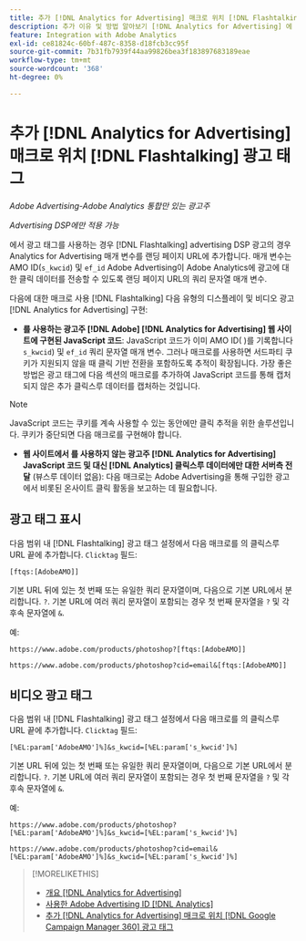 ```yaml
---
title: 추가 [!DNL Analytics for Advertising] 매크로 위치 [!DNL Flashtalking] 광고 태그
description: 추가 이유 및 방법 알아보기 [!DNL Analytics for Advertising] 에 대한 매크로 [!DNL Flashtalking] 광고 태그
feature: Integration with Adobe Analytics
exl-id: ce81824c-60bf-487c-8358-d18fcb3cc95f
source-git-commit: 7b31fb7939f44aa99826bea3f183897683189eae
workflow-type: tm+mt
source-wordcount: '368'
ht-degree: 0%

---
```


# 추가 [!DNL Analytics for Advertising] 매크로 위치 [!DNL Flashtalking] 광고 태그

*Adobe Advertising-Adobe Analytics 통합만 있는 광고주*

*Advertising DSP에만 적용 가능*

에서 광고 태그를 사용하는 경우 [!DNL Flashtalking] advertising DSP 광고의 경우 Analytics for Advertising 매개 변수를 랜딩 페이지 URL에 추가합니다. 매개 변수는 AMO ID(`s_kwcid`) 및 `ef_id` Adobe Advertising이 Adobe Analytics에 광고에 대한 클릭 데이터를 전송할 수 있도록 랜딩 페이지 URL의 쿼리 문자열 매개 변수.

다음에 대한 매크로 사용 [!DNL Flashtalking] 다음 유형의 디스플레이 및 비디오 광고 [!DNL Analytics for Advertising] 구현:

* **를 사용하는 광고주 [!DNL Adobe] [!DNL Analytics for Advertising] 웹 사이트에 구현된 JavaScript 코드**: JavaScript 코드가 이미 AMO ID( )를 기록합니다`s_kwcid`) 및 `ef_id` 쿼리 문자열 매개 변수. 그러나 매크로를 사용하면 서드파티 쿠키가 지원되지 않을 때 클릭 기반 전환을 포함하도록 추적이 확장됩니다. 가장 좋은 방법은 광고 태그에 다음 섹션의 매크로를 추가하여 JavaScript 코드를 통해 캡처되지 않은 추가 클릭스루 데이터를 캡처하는 것입니다.

>[!NOTE]
>
>JavaScript 코드는 쿠키를 계속 사용할 수 있는 동안에만 클릭 추적을 위한 솔루션입니다. 쿠키가 중단되면 다음 매크로를 구현해야 합니다.

* **웹 사이트에서 를 사용하지 않는 광고주 [!DNL Analytics for Advertising] JavaScript 코드 및 대신 [!DNL Analytics] 클릭스루 데이터에만 대한 서버측 전달** (뷰스루 데이터 없음): 다음 매크로는 Adobe Advertising을 통해 구입한 광고에서 비롯된 온사이트 클릭 활동을 보고하는 데 필요합니다.

## 광고 태그 표시

다음 범위 내 [!DNL Flashtalking] 광고 태그 설정에서 다음 매크로를 의 클릭스루 URL 끝에 추가합니다. `Clicktag` 필드:

```
[ftqs:[AdobeAMO]]
```

기본 URL 뒤에 있는 첫 번째 또는 유일한 쿼리 문자열이며, 다음으로 기본 URL에서 분리합니다. `?`. 기본 URL에 여러 쿼리 문자열이 포함되는 경우 첫 번째 문자열을 `?` 및 각 후속 문자열에 `&`.

예:

`https://www.adobe.com/products/photoshop?[ftqs:[AdobeAMO]]`

`https://www.adobe.com/products/photoshop?cid=email&[ftqs:[AdobeAMO]]`

## 비디오 광고 태그

다음 범위 내 [!DNL Flashtalking] 광고 태그 설정에서 다음 매크로를 의 클릭스루 URL 끝에 추가합니다. `Clicktag` 필드:

```
[%EL:param['AdobeAMO']%]&s_kwcid=[%EL:param['s_kwcid']%]
```

기본 URL 뒤에 있는 첫 번째 또는 유일한 쿼리 문자열이며, 다음으로 기본 URL에서 분리합니다. `?`. 기본 URL에 여러 쿼리 문자열이 포함되는 경우 첫 번째 문자열을 `?` 및 각 후속 문자열에 `&`.

예:

`https://www.adobe.com/products/photoshop?[%EL:param['AdobeAMO']%]&s_kwcid=[%EL:param['s_kwcid']%]`

`https://www.adobe.com/products/photoshop?cid=email&[%EL:param['AdobeAMO']%]&s_kwcid=[%EL:param['s_kwcid']%]`

>[!MORELIKETHIS]
>
>* [개요 [!DNL Analytics for Advertising]](overview.md)
>* [사용한 Adobe Advertising ID [!DNL Analytics]](/help/integrations/analytics/ids.md)
>* [추가 [!DNL Analytics for Advertising] 매크로 위치 [!DNL Google Campaign Manager 360] 광고 태그](/help/integrations/analytics/macros-google-campaign-manager.md)

